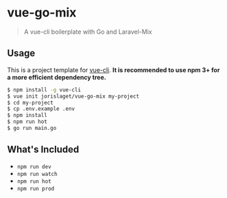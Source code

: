 # vue-go-mix

> A vue-cli boilerplate with Go and Laravel-Mix

## Usage

This is a project template for [vue-cli](https://github.com/vuejs/vue-cli). **It is recommended to use npm 3+ for a more efficient dependency tree.**

``` bash
$ npm install -g vue-cli
$ vue init jorislaget/vue-go-mix my-project
$ cd my-project
$ cp .env.example .env
$ npm install
$ npm run hot
$ go run main.go
```

## What's Included

- `npm run dev`
- `npm run watch`
- `npm run hot`
- `npm run prod`